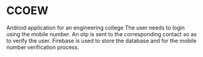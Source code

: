 # CCOEW
Android application for an engineering college
The user needs to login using the mobile number. An otp is sent to the corresponding contact so as to verify the user.
Firebase is used to store the database and for the mobile number verification process.
